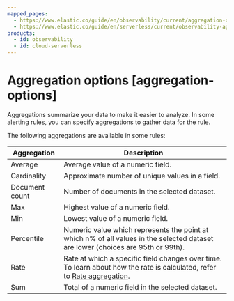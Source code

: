 ```yaml
---
mapped_pages:
  - https://www.elastic.co/guide/en/observability/current/aggregation-options.html
  - https://www.elastic.co/guide/en/serverless/current/observability-aggregationOptions.html
products:
  - id: observability
  - id: cloud-serverless
---
```


# Aggregation options [aggregation-options]

Aggregations summarize your data to make it easier to analyze. In some alerting rules, you can specify aggregations to gather data for the rule.

The following aggregations are available in some rules:

| Aggregation | Description |
| --- | --- |
| Average | Average value of a numeric field. |
| Cardinality | Approximate number of unique values in a field. |
| Document count | Number of documents in the selected dataset. |
| Max | Highest value of a numeric field. |
| Min | Lowest value of a numeric field. |
| Percentile | Numeric value which represents the point at which n% of all values in the selected dataset are lower (choices are 95th or 99th). |
| Rate | Rate at which a specific field changes over time. To learn about how the rate is calculated, refer to [Rate aggregation](/solutions/observability/incident-management/rate-aggregation.md). |
| Sum | Total of a numeric field in the selected dataset. |